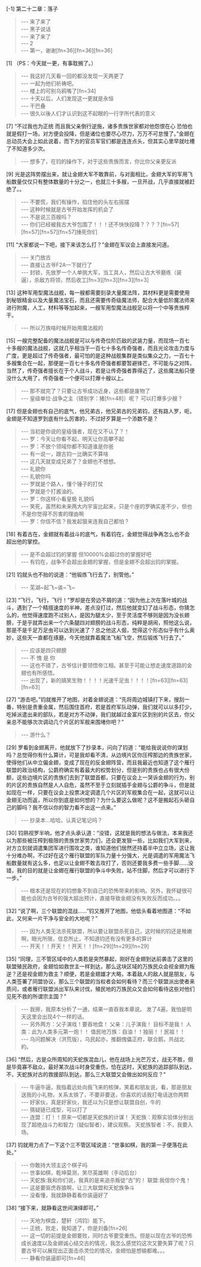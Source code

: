 
[-1] 第二十二章：落子
>--- 来了来了<br>
>--- 黑子说话<br>
>--- 来了来了<br>
>--- 2<br>
>--- 第一，谢谢[fn=36][fn=36][fn=36]<br>

[1] （PS：今天就一更，有事耽搁了。）
>--- 我这好几天看一回的都没发现一天两更了<br>
>--- 一起为他们祈祷吧。<br>
>--- 楼上的可别乌鸦嘴了[fn=34]<br>
>--- 十天以后，人们发现这一更就是永恒<br>
>--- 干巴叠<br>
>--- 很久以後人们才认识到这不起眼的一行字所代表的意义<br>

[7] “不过我也为正统 而且我父亲倒行逆施，诸多贵族世家都对他怨恨在心 恐怕也就是假打一场，对方便会投降，但是诸位也要尽心尽力，万万不可怠慢了。”金翅在总动员大会上如此说着，而下方的官员军官们都是连连点头，但其实心里早就吐槽了不知道多少次。
>--- 想多了，在钧的操作下，对于这些贵族而言，你比你父亲更反派<br>

[9] 光是这阵势摆出来，就让金翅大军不敢靠前，与对面相比，金翅大军的军用飞船数量仅仅只有整体数量的十分之一，也就三十多艘，一旦开战，几乎直接就被赶绝了。。
>--- 不要慌，我们有操作，掐住他的头左右摇摆<br>
>--- 这种时候就是古爷开始发挥的机会了<br>
>--- 不是说三百艘吗？<br>
>--- 你们已经被我古大爷包围了！！！还不快快投降？？？？[fn=57][fn=57][fn=57][fn=57]捶死你们<br>

[11] “大家都说一下吧，接下来该怎么打？”金翅在军议会上直接发问道。
>--- 关门放古<br>
>--- 直接让古爷F2A一下就行了<br>
>--- 封锁，先放罗一个人单挑大军，当工具人，然后让古大爷磨练（装逼），杀敌方将领，然后收工[fn=3][fn=3][fn=3][fn=3]<br>

[13] 这种军用型魔法战舰，每一艘都需要刻录大量魔法阵，其材料更是需要使用到秘银精金以及大量魔法宝石，而且还需要传奇级魔法师，配合大量低阶魔法师来进行附魔，人工，材料等等加起来，一艘军用型魔法战舰足以将一个中等贵族榨干。
>--- 所以万族啥时候开始用魔法舰的<br>

[15] 一艘完整配备的魔法战舰是可以与传奇位阶匹敌的武装力量，而现场一百七十多艘的魔法战舰，这就几乎相当于一百七十多名传奇强者，而且光论攻击力度与广度，更是超过了传奇强者，最可怕的是这种战舰集群是类似集众之力，一百七十多艘集合在一起，那便是一百七十多名传奇强者都要暂避锋芒，不可能与之对阵，当然了，传奇强者擅长在于个人战斗，若是让传奇强者靠得近了，这些魔法船只便没什么大用了，传奇强者一个便可以打爆十艘以上。
>--- 那不就完了？只要让古爷成功近身，这些都是废物了<br>
>--- 皇级单位·战争之主（错别字：猪[fn=48]）呢？  可以打爆多少艘？<br>

[17] 但是金翅也有自己的底气，他兄弟古，他兄弟古的兄弟钧，还有路人罗，呃，金翅是不知道罗到底有什么厉害的，不过好歹算是一个添数不是？
>--- 当初是你说的皇级强者，现在又不认了？！<br>
>--- 罗：今天让你看不起，明天让你高攀不起<br>
>--- 罗：不放个领域你都不知道谁是你爸<br>
>--- 有一说一，跟古钧一比确实不算啥<br>
>--- 这几天就变成兄弟了？金翅也不想想。<br>
>--- 礼貌你<br>
>--- 礼貌你吗<br>
>--- 罗就是个路人，懂个锤子的打仗<br>
>--- 罗就是个打酱油的。<br>
>--- 罗：你这样小看皇极 礼貌吗<br>
>--- 笑死，虽然和未来两大内宇宙比起来，只是个座的罗确实差不少，但也不是你觉得不厉害的理由啊<br>
>--- 罗：你信不信？我发起狠来连我自己都怕？<br>

[18] 有着古在，金翅就有着战斗的底气，有着钧在，金翅觉得战争再怎么也不会超出他的掌控。
>--- 是不会超过钧的掌握
但10000%会超过你的掌握好吧<br>
>--- 有钧在，战争不会超出金翅的掌握，但是金翅不会超出钧的掌握。<br>

[21] 钧就头也不抬的说道：“他锻炼飞行去了，别管他。”
>--- 芜湖~起飞~诶~飞~<br>

[23] “飞行，飞行，飞行！”罗却是在旁边不屑的道：“因为他上次在落叶城的战斗，遇到了一个精擅速度的半神，差点没打过，然后他就变幻了战斗形态，你猜怎么的，他觉得速度跑不过别人，是因为腿太少，至于灵活度不够则是因为没长翅膀，于是乎就弄出来一个六条腿四对翅膀的战斗形态，纯粹是胡闹，照他这么说，那是不是千足万足虫可以达到光速了？总之他这人倔，觉得这个形态似乎有什么奥妙，这些天一直都在琢磨，今天他就靠着魔法飞船飞空，然后锻炼飞行去了。”
>--- 应该是四只翅膀<br>
>--- 不 愧 是 你<br>
>--- 这也不错了，古爷估计要领悟帝江相。甚至于可能让想走速度道路的金翅也有所感悟。<br>
>--- 出现了，新的搞笑生物！！！！光速千足虫！！！！[fn=63][fn=63][fn=63]<br>

[27] “游击吧。”钧就推开了地图，对着金翅说道：“先将周边城镇打下来，搜刮一番，特别是贵重金属，然后围住首府，若是首府军队动弹，我们就可以以多打少，吃掉派遣出来的部队，若是对方不动弹，我们就越过金富片区到别的片区去，你父亲总不能够次次调动几个片区的军舰来围堵你吧？”
>--- 游什么？<br>

[29] 罗看到金翅离开，他就放下了抄录本，问向了钧道：“能给我说说你的谋划吗？总觉得你有什么算计，可是我却看不清，从边境片区你压榨那边的贵族世家，使得他们从中立偏金翅，变成了现在的反金翅阵营，而且我最近也知道了这个雁行联盟的政治结构，公爵府确实有着最大的权势划分，但是别的贵族也占有很大份额，这些边境片区的贵族们去到了联盟首都，只要在议会上一哭诉金翅的行为，别的片区的贵族自然是人人自危，虽然不至于立刻就插手金翅与公爵的争斗，但是就如现在一样，只要在议会上投票决定调遣几个片区的军舰集合在一起，这就可以让金翅无功而返，所以你到底是如何想的？为什么要这么做呢？这不是搬起石头砸自己的脚吗？我不信以你的智力看不出这一点来。”
>--- 抄录本…哈哈，认真记笔记吗？<br>

[30] 钧熟视罗半响，他才点头承认道：“没错，这就是我的想法与做法，本来我还以为那些被压榨到极限的贵族世家势力们，还会更发狠一些，比如我们大军到来，对方立刻就调遣集团军进行围攻之类，谁知道他们居然还持着半中立立场，这让我十分难办啊，不过好在这个雁行联盟的军队力量十分强大，光是调遣的军用魔法飞船数量就有这么多，也足以让金翅不敢去攻打了，否则还要我多费一些手脚……没错，我的目的就是让金翅在雁行联盟的争斗中失败，站不住脚，然后才可以进行下一步。”
>--- 根本还是现在的钧想象不到自己的恐怖带来的影响。另外，我怀疑很可能也会因为古爷的强大超出预计，直接导致金翅没有失败反而成功。。。<br>

[32] “说了啊，三个联盟的混战……”钧又推开了地图，他低头看着地图道：“不如此，又何来一片干净与安全的大地呢？”
>--- 因为人类无法杀死联盟，所以要让联盟杀死自己，这时候的钧还是稚嫩啊，眼光所限，信息所止，不知道钧还有没有更多的算计<br>
>--- 开天！！开天！！开天！！[fn=29][fn=29][fn=29]<br>

[35] “同理，三不管区域中的人类若是突然暴起，刚好在金翅到达前袭击了这里的联盟殖民政府，金翅恰如救世主一样到达，那么这块区域的万族民众会视金翅为叛逆？还是视金翅为救主？顺便，若是金翅雄才大略，本着敌人的敌人就是朋友，与人类签署了同盟协议，那么三个联盟的当权者会如何看待？而三个联盟派出使者来质问，或者雁行联盟派出军队来讨伐，殖民地的万族民众又会如何看待这些对他们见死不救的所谓宗主国？”
>--- 我擦，我原本分析了一通，结果一直吞我本章说。  发了4遍，我怕是明天这里会出现4个一样的话。<br>
>--- 另外两方：父子演戏！要吞地盘！
父亲：儿子演我！ 目标不是我！
人类：此为人类多元第一炮！！
值民地万族：自油！！独丽！！民祖！！<br>
>--- 乌问题解决（洪荒版），乌民起亦，推翻傀儡正府，联合鹅，共战北約。<br>

[36] “然后，古是众所周知的天蛇族混血儿，他在战场上光芒万丈，战无不胜，但是毕竟寡不敌众，最好某次战斗时身受重伤，恰在这时，天蛇族的追踪部队到达，不，天蛇族对古的救援部队到达，那么三大联盟又会做出如何反应？”
>--- 牛逼牛逼，我指着远处向我飞来的核弹，笑着和朋友说，看，那是朋友送我的小礼物，关系太铁了，不要非要送，你喜欢的话我打电话送你两颗<br>
>--- 好家伙，真是好家伙，我还以为只是想让联盟自创，牛的<br>
>--- 猜疑链已成型，可以打了<br>
>--- 连盟：打！！原来一切都是天蛇族的计谋！
天蛇族：观察实验体分别出现了超绝战斗力和智力（疑似智者），建议观察。 
 天蛇族智者：不，我要入场。<br>

[37] 钧就用力点了一下这个三不管区域说道：“世事如棋，我的第一子便落在此处。”
>--- 你敢持大领主这个棋子吗<br>
>--- 世事如棋，乾坤莫测，笑尽英雄啊（手动后台）<br>
>--- 天蛇族:我和你们说，我真的是来追杀叛徒“古”的！
联盟:我信你个鬼！<br>
>--- 这是要驱虎吞狼啊，让三大联盟和天蛇族争斗<br>
>--- 没看懂，我就静静着看你装逼好了<br>

[38] “接下来，就静看这世间演绎即可。”
>--- 天地为棋盘，楚轩（鸿钧）能下。<br>
>--- 正统，败走，我知道了，你是刘备[fn=26]<br>
>--- 这一切的前提是金翅要败，同时古爷要受重伤。但是以现在古爷的恐怖成长速度以及金翅诚心结交古的情况，我怎么感觉钧这次又要失算了呢？只要古爷可以展现出正面击杀灵位的情况，金翅怕是想输都难。。。<br>
>--- 静看你装逼即可[fn=46]<br>
